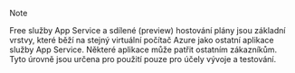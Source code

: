 > [!NOTE]
> Free služby App Service a sdílené (preview) hostování plány jsou základní vrstvy, které běží na stejný virtuální počítač Azure jako ostatní aplikace služby App Service. Některé aplikace může patřit ostatním zákazníkům. Tyto úrovně jsou určena pro použití pouze pro účely vývoje a testování.
>
